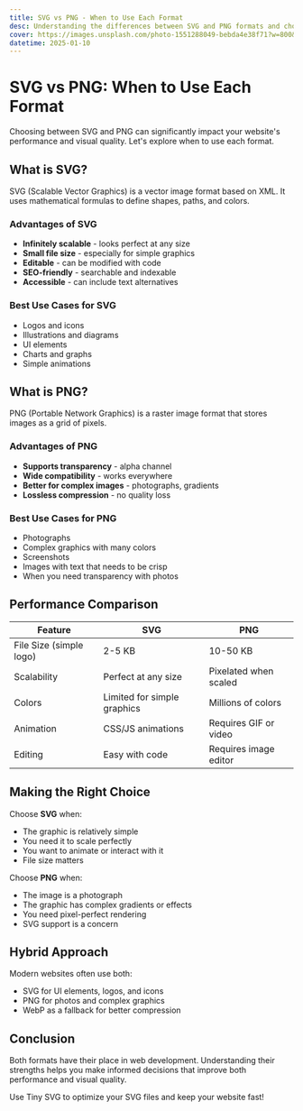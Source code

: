 ```yaml
---
title: SVG vs PNG - When to Use Each Format
desc: Understanding the differences between SVG and PNG formats and choosing the right one for your project
cover: https://images.unsplash.com/photo-1551288049-bebda4e38f71?w=800&h=400&fit=crop
datetime: 2025-01-10
---
```


# SVG vs PNG: When to Use Each Format

Choosing between SVG and PNG can significantly impact your website's performance and visual quality. Let's explore when to use each format.

## What is SVG?

SVG (Scalable Vector Graphics) is a vector image format based on XML. It uses mathematical formulas to define shapes, paths, and colors.

### Advantages of SVG

- **Infinitely scalable** - looks perfect at any size
- **Small file size** - especially for simple graphics
- **Editable** - can be modified with code
- **SEO-friendly** - searchable and indexable
- **Accessible** - can include text alternatives

### Best Use Cases for SVG

- Logos and icons
- Illustrations and diagrams
- UI elements
- Charts and graphs
- Simple animations

## What is PNG?

PNG (Portable Network Graphics) is a raster image format that stores images as a grid of pixels.

### Advantages of PNG

- **Supports transparency** - alpha channel
- **Wide compatibility** - works everywhere
- **Better for complex images** - photographs, gradients
- **Lossless compression** - no quality loss

### Best Use Cases for PNG

- Photographs
- Complex graphics with many colors
- Screenshots
- Images with text that needs to be crisp
- When you need transparency with photos

## Performance Comparison

| Feature | SVG | PNG |
|---------|-----|-----|
| File Size (simple logo) | 2-5 KB | 10-50 KB |
| Scalability | Perfect at any size | Pixelated when scaled |
| Colors | Limited for simple graphics | Millions of colors |
| Animation | CSS/JS animations | Requires GIF or video |
| Editing | Easy with code | Requires image editor |

## Making the Right Choice

Choose **SVG** when:
- The graphic is relatively simple
- You need it to scale perfectly
- You want to animate or interact with it
- File size matters

Choose **PNG** when:
- The image is a photograph
- The graphic has complex gradients or effects
- You need pixel-perfect rendering
- SVG support is a concern

## Hybrid Approach

Modern websites often use both:

- SVG for UI elements, logos, and icons
- PNG for photos and complex graphics
- WebP as a fallback for better compression

## Conclusion

Both formats have their place in web development. Understanding their strengths helps you make informed decisions that improve both performance and visual quality.

Use Tiny SVG to optimize your SVG files and keep your website fast!
